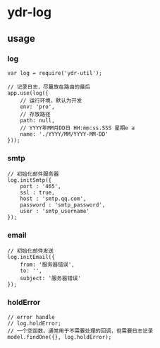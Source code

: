 # ydr-log
## usage
### log
```
var log = require('ydr-util');

// 记录日志，尽量放在路由的最后
app.use(log({
    // 运行环境，默认为开发
    env: 'pro',
    // 存放路径
    path: null,
    // YYYY年MM月DD日 HH:mm:ss.SSS 星期e a
    name: './YYYY/MM/YYYY-MM-DD'
}));
```


### smtp
```
// 初始化邮件服务器
log.initSmtp({
    port : '465',
    ssl : true,
    host : 'smtp.qq.com',
    password : 'smtp_password',
    user : 'smtp_username'
});
```


### email
```
// 初始化邮件发送
log.initEmail({
    from: '服务器错误',
    to: '',
    subject: '服务器错误'
});
```


### holdError
```
// error handle
// log.holdError;
// 一个空函数，通常用于不需要处理的回调，但需要日志记录
model.findOne({}, log.holdError);
```
